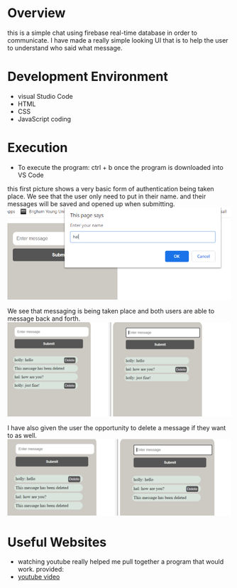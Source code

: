 # Overview
this is a simple chat using firebase real-time database in order to communicate. I have made a really simple looking UI that is to help the user to understand who said what message.

# Development Environment
* visual Studio Code
* HTML
* CSS
* JavaScript coding

# Execution
* To execute the program: ctrl + b once the program is downloaded into VS Code

this first picture shows a very basic form of authentication being taken place. We see that the user only need to put in their name. and their messages will be saved and opened up when submitting. 
![Program opens and closes files](enterName.PNG)

We see that messaging is being taken place and both users are able to message back and forth. 
![Program opens and closes files](messaging.PNG)

I have also given the user the opportunity to delete a message if they want to as well. 
![Program opens and closes files](deletedMessage.PNG)

# Useful Websites
* watching youtube really helped me pull together a program that would work. provided:
* [youtube video](https://www.youtube.com/watch?v=aN1LnNq4z54&list=PL4cUxeGkcC9jUPIes_B8vRjn1_GaplOPQ)